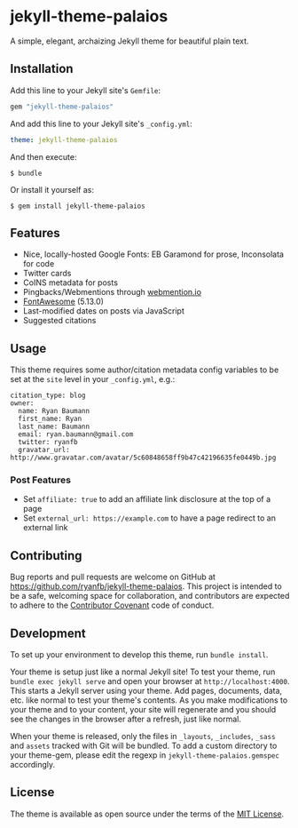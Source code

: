 # jekyll-theme-palaios

A simple, elegant, archaizing Jekyll theme for beautiful plain text.

## Installation

Add this line to your Jekyll site's `Gemfile`:

```ruby
gem "jekyll-theme-palaios"
```

And add this line to your Jekyll site's `_config.yml`:

```yaml
theme: jekyll-theme-palaios
```

And then execute:

    $ bundle

Or install it yourself as:

    $ gem install jekyll-theme-palaios

## Features

* Nice, locally-hosted Google Fonts: EB Garamond for prose, Inconsolata for code
* Twitter cards
* CoINS metadata for posts
* Pingbacks/Webmentions through [webmention.io](https://webmention.io/)
* [FontAwesome](https://fontawesome.com/) (5.13.0)
* Last-modified dates on posts via JavaScript
* Suggested citations

## Usage

This theme requires some author/citation metadata config variables to be set at the `site` level in your `_config.yml`, e.g.:

```
citation_type: blog
owner:
  name: Ryan Baumann
  first_name: Ryan
  last_name: Baumann
  email: ryan.baumann@gmail.com
  twitter: ryanfb
  gravatar_url: http://www.gravatar.com/avatar/5c60848658ff9b47c42196635fe0449b.jpg
```

### Post Features

* Set `affiliate: true` to add an affiliate link disclosure at the top of a page
* Set `external_url: https://example.com` to have a page redirect to an external link

## Contributing

Bug reports and pull requests are welcome on GitHub at https://github.com/ryanfb/jekyll-theme-palaios. This project is intended to be a safe, welcoming space for collaboration, and contributors are expected to adhere to the [Contributor Covenant](http://contributor-covenant.org) code of conduct.

## Development

To set up your environment to develop this theme, run `bundle install`.

Your theme is setup just like a normal Jekyll site! To test your theme, run `bundle exec jekyll serve` and open your browser at `http://localhost:4000`. This starts a Jekyll server using your theme. Add pages, documents, data, etc. like normal to test your theme's contents. As you make modifications to your theme and to your content, your site will regenerate and you should see the changes in the browser after a refresh, just like normal.

When your theme is released, only the files in `_layouts`, `_includes`, `_sass` and `assets` tracked with Git will be bundled.
To add a custom directory to your theme-gem, please edit the regexp in `jekyll-theme-palaios.gemspec` accordingly.

## License

The theme is available as open source under the terms of the [MIT License](https://opensource.org/licenses/MIT).

